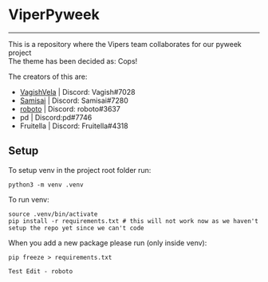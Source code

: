 # ViperPyweek
<hr>
This is a repository where the Vipers team collaborates for our pyweek project
<br>
The theme has been decided as: Cops!

The creators of this are:
- [VagishVela](https://github.com/VagishVela) | Discord: Vagish#7028
- [Samisai](https://github.com/VagishVela) | Discord: Samisai#7280
- [roboto](https://github.com/ryaustin) | Discord: roboto#3637
- pd | Discord:pd#7746
- Fruitella | Discord: Fruitella#4318


## Setup
To setup venv in the project root folder run:
```
python3 -m venv .venv
```

To run venv:
```
source .venv/bin/activate
pip install -r requirements.txt # this will not work now as we haven't setup the repo yet since we can't code
```

When you add a new package please run (only inside venv):
```
pip freeze > requirements.txt
```

```
Test Edit - roboto
```
